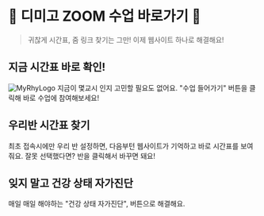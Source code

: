 📘 디미고 ZOOM 수업 바로가기 📘
==============================================================
> 귀찮게 시간표, 줌 링크 찾기는 그만! 이제 웹사이트 하나로 해결해요!

## 지금 시간표 바로 확인!
![MyRhyLogo](./image/readmeImg.png.png)
지금이 몇교시 인지 고민할 필요도 없어요. "수업 들어가기" 버튼을 클릭해 바로 수업에 참여해보세요!

## 우리반 시간표 찾기
최초 접속시에만 우리 반 설정하면, 다음부턴 웹사이트가 기억하고 바로 시간표를 보여줘요.
잘못 선택했다면? 반을 클릭해서 바꾸면 돼요!

## 잊지 말고 건강 상태 자가진단
매일 매일 해야하는 "건강 상태 자가진단", 버튼으로 해결해요.